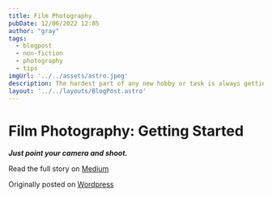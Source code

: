 ```yaml
---
title: Film Photography
pubDate: 12/06/2022 12:05
author: "gray"
tags:
  - blogpost
  - non-fiction
  - photography
  - tips
imgUrl: '../../assets/astro.jpeg'
description: The hardest part of any new hobby or task is always getting started.
layout: '../../layouts/BlogPost.astro'
---
```


# Film Photography: Getting Started


***Just point your camera and shoot.***


Read the full story on [Medium](https://todorokis.medium.com/taking-that-first-photo-bad67dc35304)

Originally posted on [Wordpress](https://grayinfilm.com/2022/12/06/film-photography-getting-started/)
